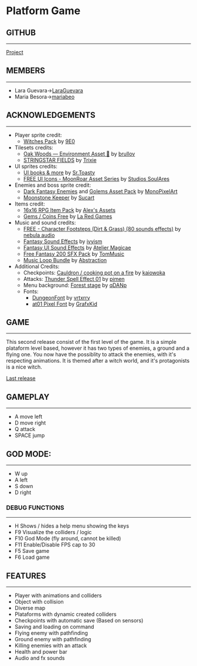 # Platform Game

## GITHUB
---
[Project](https://github.com/LaraGuevara/Platform-game)

## MEMBERS 
---
* Lara Guevara->[LaraGuevara](https://github.com/LaraGuevara)
* Maria Besora->[mariabeo](https://github.com/mariabeo)

## ACKNOWLEDGEMENTS
---
* Player sprite credit:
  * [Witches Pack](https://9e0.itch.io/witches-pack) by [9E0](https://9e0.itch.io/)
* Tilesets credits:
  * [Oak Woods — Environment Asset 🍂](https://brullov.itch.io/oak-woods) by [brullov](https://brullov.itch.io/)
  * [STRINGSTAR FIELDS](https://trixelized.itch.io/starstring-fields) by [Trixie](https://trixelized.itch.io/)
* UI sprites credits:
  * [UI books & more](https://srtoasty.itch.io/ui-assets-pack-2) by [Sr.Toasty](https://srtoasty.itch.io/)
  * [FREE UI Icons - MoonRoar Asset Series](https://soulares.itch.io/free-ui) by [Studios SoulAres](https://soulares.itch.io/)
* Enemies and boss sprite credit:
  * [Dark Fantasy Enemies](https://monopixelart.itch.io/dark-fantasy-enemies-asset-pack) and [Golems Asset Pack](https://monopixelart.itch.io/golems-pack) by [MonoPixelArt](https://monopixelart.itch.io/)
  * [Moonstone Keeper](https://sucart.itch.io/moonstone-keeper) by [Sucart](https://sucart.itch.io/)
* Items credit:
  * [16x16 RPG Item Pack](https://alexs-assets.itch.io/16x16-rpg-item-pack) by [Alex's Assets](https://alexs-assets.itch.io/)
  * [Gems / Coins Free](https://laredgames.itch.io/gems-coins-free) by [La Red Games](https://laredgames.itch.io/)
* Music and sound credits:
  * [FREE - Character Footsteps (Dirt & Grass) (80 sounds effects)](https://nebula-audio.itch.io/character-footsteps-rock-grass-pack-1) by [nebula audio](https://nebula-audio.itch.io/)
  * [Fantasy Sound Effects](https://ivyism.itch.io/fantasy-pack) by [ivyism](https://ivyism.itch.io/)
  * [Fantasy UI Sound Effects](https://ateliermagicae.itch.io/fantasy-ui-sound-effects) by [Atelier Magicae](https://ateliermagicae.itch.io/)
  * [Free Fantasy 200 SFX Pack](https://tommusic.itch.io/free-fantasy-200-sfx-pack) by [TomMusic](https://tommusic.itch.io/)
  * [Music Loop Bundle](https://tallbeard.itch.io/music-loop-bundle) by [Abstraction](https://abstractionmusic.com/)
* Additional Credits:
  * Checkpoints: [Cauldron / cooking pot on a fire](https://kaiowoka.itch.io/cauldron-cooking-pot-on-a-fire) by [kaiowoka](https://kaiowoka.itch.io/)
  * Attacks: [Thunder Spell Effect 01](https://pimen.itch.io/thunder-spell-effect-01) by [pimen](https://pimen.itch.io/)
  * Menu background: [Forest stage](https://qdanp.itch.io/forest-stage-escenario-bosque) by [qDANp](https://qdanp.itch.io/)
  * Fonts:
    * [DungeonFont](https://vrtxrry.itch.io/dungeonfont) by [vrtxrry](https://vrtxrry.itch.io/)
    * [at01 Pixel Font](https://grafxkid.itch.io/at01) by [GrafxKid](https://grafxkid.itch.io/)

## GAME
---
This second release consist of the first level of the game. It is a simple plataform level based, however it has two types of enemies, a ground and a flying one. You now have the possiblity to attack the enemies, with it's respecting animations. It is themed after a witch world, and it's protagonists is a nice witch. 

[Last release](https://github.com/LaraGuevara/Platform-game/releases/download/v.0.2/PixelPioneers-Platformer-Beta.zip)


## GAMEPLAY
---
* A move left
* D move right
* Q attack
* SPACE jump

## GOD MODE:
---
* W up
* A left
* S down
* D right

### DEBUG FUNCTIONS 
---
* H Shows / hides a help menu showing the keys
* F9 Visualize the colliders / logic
* F10 God Mode (fly around, cannot be killed)
* F11 Enable/Disable FPS cap to 30
* F5 Save game
* F6 Load game

## FEATURES
---
* Player with animations and colliders
* Object with collision
* Diverse map
* Plataforms with dynamic created colliders
* Checkpoints with automatic save (Based on sensors)
* Saving and loading on command
* Flying enemy with pathfinding
* Ground enemy with pathfinding
* Killing enemies with an attack
* Health and power bar
* Audio and fx sounds
